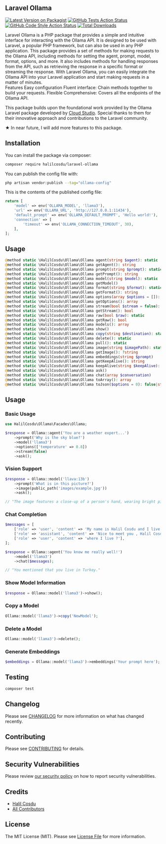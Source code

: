 ## Laravel Ollama

[![Latest Version on Packagist](https://img.shields.io/packagist/v/halilcosdu/laravel-ollama.svg?style=flat-square)](https://packagist.org/packages/halilcosdu/laravel-ollama)
[![GitHub Tests Action Status](https://img.shields.io/github/actions/workflow/status/halilcosdu/laravel-ollama/run-tests.yml?branch=main&label=tests&style=flat-square)](https://github.com/halilcosdu/laravel-ollama/actions?query=workflow%3Arun-tests+branch%3Amain)
[![GitHub Code Style Action Status](https://img.shields.io/github/actions/workflow/status/halilcosdu/laravel-ollama/fix-php-code-style-issues.yml?branch=main&label=code%20style&style=flat-square)](https://github.com/halilcosdu/laravel-ollama/actions?query=workflow%3A"Fix+PHP+code+style+issues"+branch%3Amain)
[![Total Downloads](https://img.shields.io/packagist/dt/halilcosdu/laravel-ollama.svg?style=flat-square)](https://packagist.org/packages/halilcosdu/laravel-ollama)

Laravel Ollama is a PHP package that provides a simple and intuitive interface for interacting with the Ollama API. It is designed to be used with Laravel, a popular PHP framework, but can also be used in any PHP application.  This package provides a set of methods for making requests to the Ollama API, including methods for setting the agent, prompt, model, format, options, and more. It also includes methods for handling responses from the API, such as retrieving the response in a specific format or streaming the response.  With Laravel Ollama, you can easily integrate the Ollama API into your Laravel application and start making requests in a matter of minutes.  
Features
Easy configuration
Fluent interface: Chain methods together to build your requests.
Flexible
Comprehensive: Covers all the endpoints of the Ollama API.

This package builds upon the foundational work provided by the Ollama Laravel package developed by [Cloud Studio](https://github.com/cloudstudio/ollama-laravel). Special thanks to them for their innovative approach and contributions to the Laravel community.

★ In near future, I will add more features to this package.

## Installation

You can install the package via composer:

```bash
composer require halilcosdu/laravel-ollama
```

You can publish the config file with:

```bash
php artisan vendor:publish --tag="ollama-config"
```

This is the contents of the published config file:

```php
return [
    'model' => env('OLLAMA_MODEL', 'llama3'),
    'url' => env('OLLAMA_URL', 'http://127.0.0.1:11434'),
    'default_prompt' => env('OLLAMA_DEFAULT_PROMPT', 'Hello world!'),
    'connection' => [
        'timeout' => env('OLLAMA_CONNECTION_TIMEOUT', 30),
    ],
];
```

## Usage
```php
@method static \HalilCosdu\Ollama\Ollama agent(string $agent): static
@method static \HalilCosdu\Ollama\Ollama getAgent(): string
@method static \HalilCosdu\Ollama\Ollama prompt(string $prompt): static
@method static \HalilCosdu\Ollama\Ollama getPrompt(): string
@method static \HalilCosdu\Ollama\Ollama model(string $model): static
@method static \HalilCosdu\Ollama\Ollama getModel()
@method static \HalilCosdu\Ollama\Ollama format(string $format): static
@method static \HalilCosdu\Ollama\Ollama getFormat(): string
@method static \HalilCosdu\Ollama\Ollama options(array $options = []): static
@method static \HalilCosdu\Ollama\Ollama getOptions(): array
@method static \HalilCosdu\Ollama\Ollama stream(bool $stream = false): static
@method static \HalilCosdu\Ollama\Ollama getStream(): bool
@method static \HalilCosdu\Ollama\Ollama raw(bool $raw): static
@method static \HalilCosdu\Ollama\Ollama getRaw(): bool
@method static \HalilCosdu\Ollama\Ollama models(): array
@method static \HalilCosdu\Ollama\Ollama show()
@method static \HalilCosdu\Ollama\Ollama copy(string $destination): static
@method static \HalilCosdu\Ollama\Ollama delete(): static
@method static \HalilCosdu\Ollama\Ollama pull(): static
@method static \HalilCosdu\Ollama\Ollama image(string $imagePath): static
@method static \HalilCosdu\Ollama\Ollama getImage(): ?string
@method static \HalilCosdu\Ollama\Ollama embeddings(string $prompt)
@method static \HalilCosdu\Ollama\Ollama getKeepAlive(): string
@method static \HalilCosdu\Ollama\Ollama keepAlive(string $keepAlive): static
@method static \HalilCosdu\Ollama\Ollama ask()
@method static \HalilCosdu\Ollama\Ollama chat(array $conversation)
@method static \HalilCosdu\Ollama\Ollama toArray(): array
@method static \HalilCosdu\Ollama\Ollama toJson($options = 0): false|string


```
## Usage

### Basic Usage

```php
use HalilCosdu\Ollama\Facades\Ollama;

$response = Ollama::agent('You are a weather expert...')
    ->prompt('Why is the sky blue?')
    ->model('llama3')
    ->options(['temperature' => 0.8])
    ->stream(false)
    ->ask();
```


### Vision Support

```php
$response = Ollama::model('llava:13b')
    ->prompt('What is in this picture?')
    ->image(public_path('images/example.jpg')) 
    ->ask();

// "The image features a close-up of a person's hand, wearing bright pink fingernail polish and blue nail polish. In addition to the colorful nails, the hand has two tattoos – one is a cross and the other is an eye."

```

### Chat Completion

```php
$messages = [
    ['role' => 'user', 'content' => 'My name is Halil Cosdu and I live in Turkey'],
    ['role' => 'assistant', 'content' => 'Nice to meet you , Halil Cosdu'],
    ['role' => 'user', 'content' => 'where I live ?'],
];

$response = Ollama::agent('You know me really well!')
    ->model('llama3')
    ->chat($messages);

// "You mentioned that you live in Turkey."

```

### Show Model Information

```php
$response = Ollama::model('llama3')->show();
```

### Copy a Model

```php
Ollama::model('llama3')->copy('NewModel');
```

### Delete a Model

```php
Ollama::model('llama3')->delete();
```

### Generate Embeddings

```php
$embeddings = Ollama::model('llama3')->embeddings('Your prompt here');
```


## Testing

```bash
composer test
```

## Changelog

Please see [CHANGELOG](CHANGELOG.md) for more information on what has changed recently.

## Contributing

Please see [CONTRIBUTING](CONTRIBUTING.md) for details.

## Security Vulnerabilities

Please review [our security policy](../../security/policy) on how to report security vulnerabilities.

## Credits

- [Halil Cosdu](https://github.com/halilcosdu)
- [All Contributors](../../contributors)

## License

The MIT License (MIT). Please see [License File](LICENSE.md) for more information.
